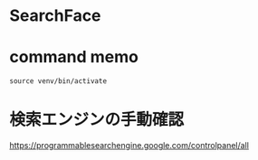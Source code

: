 # SearchFace

# command memo

```
source venv/bin/activate
```

# 検索エンジンの手動確認

https://programmablesearchengine.google.com/controlpanel/all
